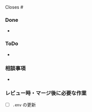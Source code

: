 Closes #<issue No.>

### Done

- 

### ToDo

- 

### 相談事項

- 


### レビュー時・マージ後に必要な作業

- [ ] `.env` の更新
